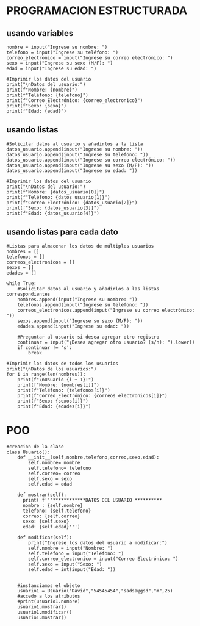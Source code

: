 # PROGRAMACION ESTRUCTURADA
## usando variables

    nombre = input("Ingrese su nombre: ")
    telefono = input("Ingrese su teléfono: ")
    correo_electronico = input("Ingrese su correo electrónico: ")
    sexo = input("Ingrese su sexo (M/F): ")
    edad = input("Ingrese su edad: ")
    
    #Imprimir los datos del usuario
    print("\nDatos del usuario:")
    print(f"Nombre: {nombre}")
    print(f"Teléfono: {telefono}")
    print(f"Correo Electrónico: {correo_electronico}")
    print(f"Sexo: {sexo}")
    print(f"Edad: {edad}")

## usando listas

    #Solicitar datos al usuario y añadirlos a la lista
    datos_usuario.append(input("Ingrese su nombre: "))
    datos_usuario.append(input("Ingrese su teléfono: "))
    datos_usuario.append(input("Ingrese su correo electrónico: "))
    datos_usuario.append(input("Ingrese su sexo (M/F): "))
    datos_usuario.append(input("Ingrese su edad: "))
    
    #Imprimir los datos del usuario
    print("\nDatos del usuario:")
    print(f"Nombre: {datos_usuario[0]}")
    print(f"Teléfono: {datos_usuario[1]}")
    print(f"Correo Electrónico: {datos_usuario[2]}")
    print(f"Sexo: {datos_usuario[3]}")
    print(f"Edad: {datos_usuario[4]}")

## usando listas para cada dato

    #Listas para almacenar los datos de múltiples usuarios
    nombres = []
    telefonos = []
    correos_electronicos = []
    sexos = []
    edades = []
    
    while True:
        #Solicitar datos al usuario y añadirlos a las listas correspondientes
        nombres.append(input("Ingrese su nombre: "))
        telefonos.append(input("Ingrese su teléfono: "))
        correos_electronicos.append(input("Ingrese su correo electrónico: "))
        sexos.append(input("Ingrese su sexo (M/F): "))
        edades.append(input("Ingrese su edad: "))
        
        #Preguntar al usuario si desea agregar otro registro
        continuar = input("¿Desea agregar otro usuario? (s/n): ").lower()
        if continuar != 's':
            break
    
    #Imprimir los datos de todos los usuarios
    print("\nDatos de los usuarios:")
    for i in range(len(nombres)):
        print(f"\nUsuario {i + 1}:")
        print(f"Nombre: {nombres[i]}")
        print(f"Teléfono: {telefonos[i]}")
        print(f"Correo Electrónico: {correos_electronicos[i]}")
        print(f"Sexo: {sexos[i]}")
        print(f"Edad: {edades[i]}")


# POO

    #creacion de la clase
    class Usuario():
        def __init__(self,nombre,telefono,correo,sexo,edad):
            self.nombre= nombre
            self.telefono= telefono
            self.correo= correo
            self.sexo = sexo
            self.edad = edad
    
        def mostrar(self):
          print( f'''************DATOS DEL USUARIO **********
          nombre : {self.nombre}
          telefono: {self.telefono}
          correo: {self.correo}
          sexo: {self.sexo}
          edad: {self.edad}''')
    
        def modificar(self):
            print("Ingrese los datos del usuario a modificar:")
            self.nombre = input("Nombre: ")
            self.telefono = input("Teléfono: ")
            self.correo_electronico = input("Correo Electrónico: ")
            self.sexo = input("Sexo: ")
            self.edad = int(input("Edad: "))
    
    
        #instanciamos el objeto
        usuario1 = Usuario("David","54545454","sadsa@gsd","m",25)    
        #accedo a los atributos
        #print(usuario1.nombre)
        usuario1.mostrar()
        usuario1.modificar()
        usuario1.mostrar()
